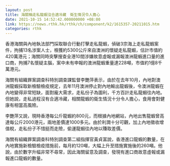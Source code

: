 ```yaml
---
layout: post
title: 海關稱走私龍蝦沒合適冷藏　衛生情況令人擔心
date: 2021-10-15 14:52:42.000000000 +08:00
link: https://news.rthk.hk/rthk/ch/component/k2/1615357-20211015.htm
categories: rthk
---
```


香港海關與內地執法部門採取聯合行動打擊走私龍蝦，偵破3宗海上走私龍蝦案件，拘捕13名涉案人士，檢獲約5300公斤來自澳洲的懷疑走私龍蝦，估計市值約420萬港元；海關同時突擊搜查全港10間涉嫌故意虛報或漏報澳洲龍蝦進口量的進口商，拘捕7名懷疑主腦，案中未有申報的澳洲龍蝦重量達228噸，市值約1億8千萬港元。 

海關有組織罪案調查科特別調查課監督李艷萍表示，由於在去年10月，內地對澳洲龍蝦採取新檢驗檢疫規定，去年11月澳洲停止對內地輸出龍蝦後，令澳洲龍蝦在內地變得非常短缺，面對龐大需求，走私份子為圖利，千方百計走私龍蝦往內地。但她說，走私過程沒有合適冷藏，相關龍蝦的衛生情況十分令人擔心，食用會對健康有相當高風險。

李艷萍又說，現時香港每公斤龍蝦約800元，而根據內地網站，內地出售龍蝦曾高達每公斤2000港元，兩地差價達1000多元。由於利潤十分可觀，加上內地徵收增值稅，走私份子不惜挺而走險，偷運龍蝦往內地以賺取差價。

海關有組織罪案調查科特別調查第二組指揮官黃貞富說，香港進口龍蝦的數量，在內地實施新檢驗檢疫措施前，每月約120噸，大幅上升至措施實施後的260噸。他說，由於數字升幅非常不尋常，因此海關留意及調查，發現有進口商故意虛報或漏報進口龍蝦的數量。
